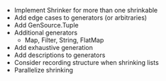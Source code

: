 - Implement Shrinker for more than one shrinkable
- Add edge cases to generators (or arbitraries)
- Add GenSource.Tuple
- Additional generators
  - Map, Filter, String, FlatMap
- Add exhaustive generation
- Add descriptions to generators
- Consider recording structure when shrinking lists
- Parallelize shrinking